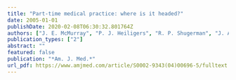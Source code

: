 ```yaml
---
title: "Part-time medical practice: where is it headed?"
date: 2005-01-01
publishDate: 2020-02-08T06:30:32.801764Z
authors: ["J. E. McMurray", "P. J. Heiligers", "R. P. Shugerman", "J. A. Douglas", "R. E. Gangnon", "C. Voss", "S. T. Costa", "M. Linzer"]
publication_types: ["2"]
abstract: ""
featured: false
publication: "*Am. J. Med.*"
url_pdf: https://www.amjmed.com/article/S0002-9343(04)00696-5/fulltext
---
```


